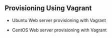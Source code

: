 ## Provisioning Using Vagrant

- Ubuntu Web server provisioning with Vagrant

- CentOS Web server provisioning with Vagrant



